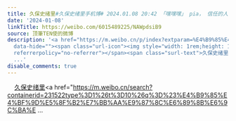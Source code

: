 ```yaml
---
title: 久保史绪里#久保史绪里手机博# 2024.01.08 20:42 「嘿嘿嘿」 pia， 信任的人说的 「能做到！没问题！」真的让人很放心。 以前经常在心里念叨着「不要紧、不要紧...
date: '2024-01-08'
linkTitle: https://weibo.com/6015489225/NAWpdsiB9
source: 顶筆TEN使的微博
description: '<a href="https://m.weibo.cn/p/index?extparam=%E4%B9%85%E4%BF%9D%E5%8F%B2%E7%BB%AA%E9%87%8C&amp;containerid=100808405099b4159f608af92894d0c6c2e2c4"
  data-hide=""><span class="url-icon"><img style="width: 1rem;height: 1rem" src="https://n.sinaimg.cn/photo/5213b46e/20180926/timeline_card_small_super_default.png"
  referrerpolicy="no-referrer"></span><span class="surl-text">久保史绪里</span></a><a href="https://m.weibo.cn/search?containerid=231522type%3D1%26t%3D10%26q%3D%23%E4%B9%85%E4%BF%9D%E5%8F%B2%E7%BB%AA%E9%87%8C%E6%89%8B%E6%9C%BA%E
  ...'
disable_comments: true
---
```

<a href="https://m.weibo.cn/p/index?extparam=%E4%B9%85%E4%BF%9D%E5%8F%B2%E7%BB%AA%E9%87%8C&amp;containerid=100808405099b4159f608af92894d0c6c2e2c4" data-hide=""><span class="url-icon"><img style="width: 1rem;height: 1rem" src="https://n.sinaimg.cn/photo/5213b46e/20180926/timeline_card_small_super_default.png" referrerpolicy="no-referrer"></span><span class="surl-text">久保史绪里</span></a><a href="https://m.weibo.cn/search?containerid=231522type%3D1%26t%3D10%26q%3D%23%E4%B9%85%E4%BF%9D%E5%8F%B2%E7%BB%AA%E9%87%8C%E6%89%8B%E6%9C%BA%E ...